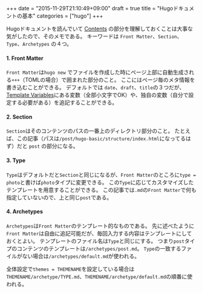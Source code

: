 +++
date = "2015-11-29T21:10:49+09:00"
draft = true
title = "Hugoドキュメントの基本"
categories = ["hugo"]
+++

Hugoドキュメントを読んでいて [Contents](http://gohugo.io/content/organization/ ) の部分を理解しておくことは大事な気がしたので、そのメモである。
キーワードは `Front Matter`、`Section`、`Type`、`Archetypes` の４つ。

#### 1. Front Matter

`Front Matter`は`hugo new` でファイルを作成した時にページ上部に自動生成される`+++`（TOMLの場合）で囲まれた部分のこと。
ここにはページ毎のメタ情報を書き込むことができる。
デフォルトでは `date`、`draft`、`title`の３つだが、[Template Variables](http://gohugo.io/templates/variables/)にある変数（全部小文字でOK）や、独自の変数（自分で設定する必要がある）を追記することができる。

#### 2. Section
`Section`はそのコンテンツのパスの一番上のディレクトリ部分のこと。
たとえば、この記事（パスは`/post/hugo-basic/structure/index.html`になってるはず）だと `post` の部分になる。

#### 3. Type
`Type`はデフォルトだと`Section`と同じになるが、`Front Matter`のところに`type = photo`と書けば`photo`タイプに変更できる。
この`Type`に応じてカスタマイズしたテンプレートを用意することができる。
この記事では`.md`の`Front Matter`で何も指定していないので、上と同じ`post`である。

#### 4. Archetypes

`Archetypes`は`Front Matter`のテンプレート的なものである。
先に述べたように`Front Matter`は自由に追記可能だが、毎回入力する内容はテンプレートにしておくとよい。
テンプレートのファイル名は`Type`と同じにする。
つまり`post`タイプのコンテンツのテンプレートは`/archetypes/post.md`。
`Type`の一致するファイルがない場合は`/archetypes/default.md`が使われる。

全体設定で`themes = THEMENAME`を設定している場合は`THEMENAME/archetype/TYPE.md`、`THEMENAME/archetype/default.md`の順番に使われる。

